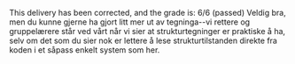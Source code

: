 This delivery has been corrected, and the grade is: 6/6 (passed)
Veldig bra, men du kunne gjerne ha gjort litt mer ut av tegninga--vi rettere og gruppelærere står ved vårt når vi sier at strukturtegninger er praktiske å ha, selv om det som du sier nok er lettere å lese strukturtilstanden direkte fra koden i et såpass enkelt system som her.